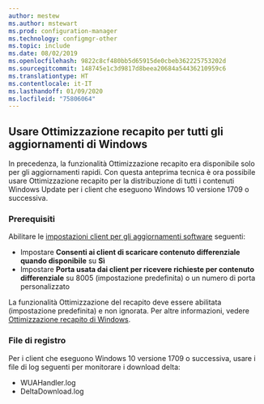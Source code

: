 ```yaml
---
author: mestew
ms.author: mstewart
ms.prod: configuration-manager
ms.technology: configmgr-other
ms.topic: include
ms.date: 08/02/2019
ms.openlocfilehash: 9822c8cf480bb5d65915de0cbeb362225753202d
ms.sourcegitcommit: 148745e1c3d9817d8beea20684a54436210959c6
ms.translationtype: HT
ms.contentlocale: it-IT
ms.lasthandoff: 01/09/2020
ms.locfileid: "75806064"
---
```

<!--4699118, 4685210--->

## <a name="use-delivery-optimization-for-all-windows-updates"></a>Usare Ottimizzazione recapito per tutti gli aggiornamenti di Windows

In precedenza, la funzionalità Ottimizzazione recapito era disponibile solo per gli aggiornamenti rapidi. Con questa anteprima tecnica è ora possibile usare Ottimizzazione recapito per la distribuzione di tutti i contenuti Windows Update per i client che eseguono Windows 10 versione 1709 o successiva.

### <a name="prerequisites"></a>Prerequisiti

Abilitare le [impostazioni client per gli aggiornamenti software](/sccm/core/clients/deploy/about-client-settings#software-updates) seguenti:

- Impostare **Consenti ai client di scaricare contenuto differenziale quando disponibile** su **Sì**
- Impostare **Porta usata dai client per ricevere richieste per contenuto differenziale** su 8005 (impostazione predefinita) o un numero di porta personalizzato

La funzionalità Ottimizzazione del recapito deve essere abilitata (impostazione predefinita) e non ignorata. Per altre informazioni, vedere [Ottimizzazione recapito di Windows](/sccm/sum/deploy-use/optimize-windows-10-update-delivery#windows-delivery-optimization).

### <a name="log-files"></a>File di registro

Per i client che eseguono Windows 10 versione 1709 o successiva, usare i file di log seguenti per monitorare i download delta:

- WUAHandler.log
- DeltaDownload.log
